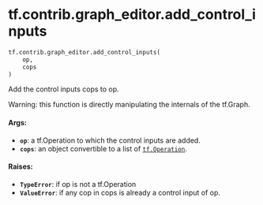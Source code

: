 <div itemscope itemtype="http://developers.google.com/ReferenceObject">
<meta itemprop="name" content="tf.contrib.graph_editor.add_control_inputs" />
<meta itemprop="path" content="Stable" />
</div>

# tf.contrib.graph_editor.add_control_inputs

``` python
tf.contrib.graph_editor.add_control_inputs(
    op,
    cops
)
```

Add the control inputs cops to op.

Warning: this function is directly manipulating the internals of the tf.Graph.

#### Args:

* <b>`op`</b>: a tf.Operation to which the control inputs are added.
* <b>`cops`</b>: an object convertible to a list of <a href="../../../tf/Operation.md"><code>tf.Operation</code></a>.

#### Raises:

* <b>`TypeError`</b>: if op is not a tf.Operation
* <b>`ValueError`</b>: if any cop in cops is already a control input of op.